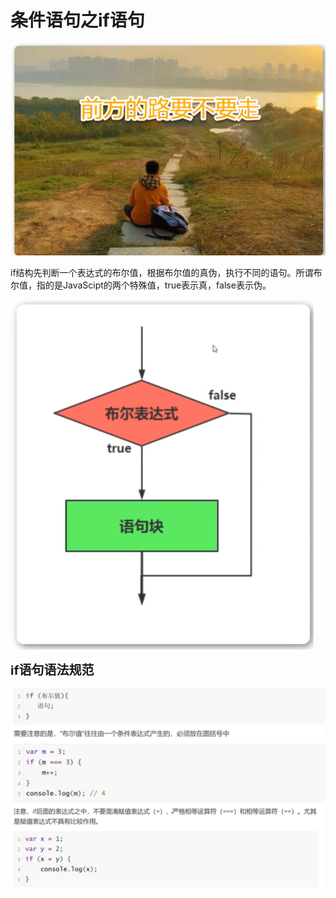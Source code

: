 <h1>条件语句之if语句</h1>

![Alt text](image.png)

if结构先判断一个表达式的布尔值，根据布尔值的真伪，执行不同的语句。所谓布尔值，指的是JavaScipt的两个特殊值，true表示真，false表示伪。

![Alt text](image-1.png)

<b style="font-size:20px">if语句语法规范</b>

![Alt text](image-2.png)
![Alt text](image-3.png)
![Alt text](image-4.png)